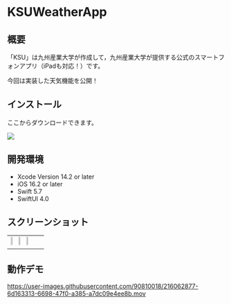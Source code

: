 # KSUWeatherApp


## 概要

「KSU」は九州産業大学が作成して，九州産業大学が提供する公式のスマートフォンアプリ（iPadも対応！）です。

今回は実装した天気機能を公開！

## インストール

ここからダウンロードできます。


<a href="https://apps.apple.com/jp/app/ksu-%E4%B9%9D%E5%B7%9E%E7%94%A3%E6%A5%AD%E5%A4%A7%E5%AD%A6/id702774515">
  <img src="https://user-images.githubusercontent.com/90810018/216058554-685a7204-08db-409a-bbb0-0616ea43a2e6.svg">
</a>


## 開発環境

- Xcode Version 14.2 or later
- iOS 16.2 or later 
- Swift 5.7
- SwiftUI 4.0


## スクリーンショット
<table>
  <tr>
    <td>
      <img src="https://user-images.githubusercontent.com/90810018/216064168-3debe7ec-41c1-440a-a1d1-d63fb5f26183.PNG" width="20%">
      <img src="https://user-images.githubusercontent.com/90810018/216064177-30601e20-d609-4982-a83c-349dc48bf286.PNG" width="20%">
      <img src="https://user-images.githubusercontent.com/90810018/216064179-47bcfdfb-78aa-469d-829c-4b40b1cd1428.PNG" width="20%">
    </td>
  </tr>
</table>


## 動作デモ

https://user-images.githubusercontent.com/90810018/216062877-6d163313-6698-47f0-a385-a7dc09e4ee8b.mov


